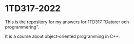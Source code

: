 # 1TD317-2022

This is the repository for my answers for 1TD317 "Datorer och programmering".

It is a course about object-oriented programming in C++.
